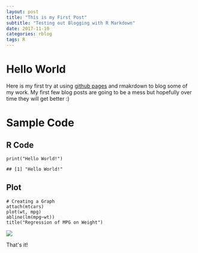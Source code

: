 ```yaml
---
layout: post
title: "This is my First Post"
subtitle: "Testing out Blogging with R Markdown"
date: 2017-11-10
categories: rblog
tags: R 
--- 
```



Hello World
===========

Here is my first try at using [github pages](https://github.io/) and
rmakrdown to blog some of my work. My first few blog posts are going to
be a mess but hopefully over time they will get better :)

Sample Code
===========

R Code
------

    print("Hello World!")

    ## [1] "Hello World!"

Plot
----

    # Creating a Graph
    attach(mtcars)
    plot(wt, mpg) 
    abline(lm(mpg~wt))
    title("Regression of MPG on Weight")

![](first_post_files/figure-markdown_strict/unnamed-chunk-2-1.png)

That's it!
